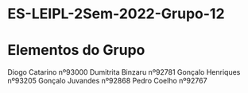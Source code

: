 # ES-LEIPL-2Sem-2022-Grupo-12

# Elementos do Grupo

Diogo Catarino nº93000
Dumitrita Binzaru nº92781
Gonçalo Henriques nº93205
Gonçalo Juvandes nº92868
Pedro Coelho nº92767
